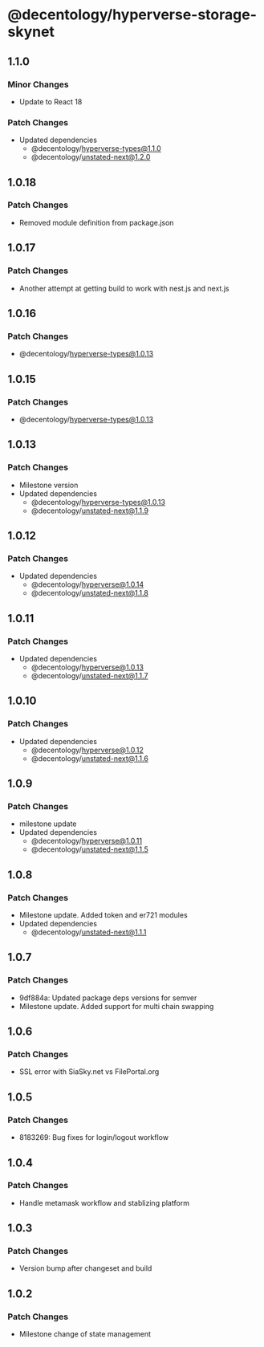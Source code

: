 # @decentology/hyperverse-storage-skynet

## 1.1.0

### Minor Changes

-   Update to React 18

### Patch Changes

-   Updated dependencies
    -   @decentology/hyperverse-types@1.1.0
    -   @decentology/unstated-next@1.2.0

## 1.0.18

### Patch Changes

-   Removed module definition from package.json

## 1.0.17

### Patch Changes

-   Another attempt at getting build to work with nest.js and next.js

## 1.0.16

### Patch Changes

-   @decentology/hyperverse-types@1.0.13

## 1.0.15

### Patch Changes

-   @decentology/hyperverse-types@1.0.13

## 1.0.13

### Patch Changes

-   Milestone version
-   Updated dependencies
    -   @decentology/hyperverse-types@1.0.13
    -   @decentology/unstated-next@1.1.9

## 1.0.12

### Patch Changes

-   Updated dependencies
    -   @decentology/hyperverse@1.0.14
    -   @decentology/unstated-next@1.1.8

## 1.0.11

### Patch Changes

-   Updated dependencies
    -   @decentology/hyperverse@1.0.13
    -   @decentology/unstated-next@1.1.7

## 1.0.10

### Patch Changes

-   Updated dependencies
    -   @decentology/hyperverse@1.0.12
    -   @decentology/unstated-next@1.1.6

## 1.0.9

### Patch Changes

-   milestone update
-   Updated dependencies
    -   @decentology/hyperverse@1.0.11
    -   @decentology/unstated-next@1.1.5

## 1.0.8

### Patch Changes

-   Milestone update. Added token and er721 modules
-   Updated dependencies
    -   @decentology/unstated-next@1.1.1

## 1.0.7

### Patch Changes

-   9df884a: Updated package deps versions for semver
-   Milestone update. Added support for multi chain swapping

## 1.0.6

### Patch Changes

-   SSL error with SiaSky.net vs FilePortal.org

## 1.0.5

### Patch Changes

-   8183269: Bug fixes for login/logout workflow

## 1.0.4

### Patch Changes

-   Handle metamask workflow and stablizing platform

## 1.0.3

### Patch Changes

-   Version bump after changeset and build

## 1.0.2

### Patch Changes

-   Milestone change of state management
